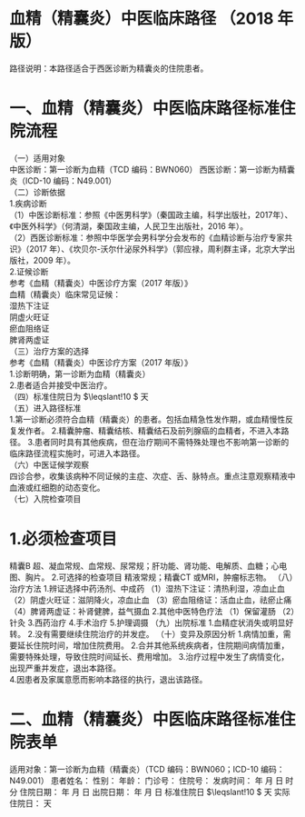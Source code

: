 # 血精（精囊炎）中医临床路径 （2018 年版）  
路径说明：本路径适合于西医诊断为精囊炎的住院患者。  
# 一、血精（精囊炎）中医临床路径标准住院流程  
（一）适用对象  
中医诊断：第一诊断为血精（TCD 编码：BWN060） 西医诊断：第一诊断为精囊炎（ICD-10 编码：N49.001）  
（二）诊断依据  
1.疾病诊断  
（1）中医诊断标准：参照《中医男科学》（秦国政主编，科学出版社，2017年）、《中医外科学》（何清湖，秦国政主编，人民卫生出版社，2016 年）。  
（2）西医诊断标准：参照中华医学会男科学分会发布的《血精诊断与治疗专家共识》（2017 年）、《坎贝尔-沃尔什泌尿外科学》（郭应禄，周利群主译，北京大学出版社，2009 年）。  
2.证候诊断  
参考《血精（精囊炎）中医诊疗方案（2017 年版）》  
血精（精囊炎）临床常见证候：  
湿热下注证  
阴虚火旺证  
瘀血阻络证  
脾肾两虚证  
（三）治疗方案的选择  
参考《血精（精囊炎）中医诊疗方案（2017 年版）》  
1.诊断明确，第一诊断为血精（精囊炎）  
2.患者适合并接受中医治疗。  
（四）标准住院日为 $\leqslant\!10 $ 天  
（五）进入路径标准  
1.第一诊断必须符合血精（精囊炎）的患者。包括血精急性发作期，或血精慢性反复发作者。 2.精囊肿瘤、精囊结核、精囊结石及前列腺癌的血精者，不进入本路径。 3.患者同时具有其他疾病，但在治疗期间不需特殊处理也不影响第一诊断的临床路径流程实施时，可进入本路径。  
（六）中医证候学观察  
四诊合参，收集该病种不同证候的主症、次症、舌、脉特点。重点注意观察精液中血液或红细胞的动态变化。  
（七）入院检查项目  
# 1.必须检查项目  
精囊B 超、凝血常规、血常规、尿常规；肝功能、肾功能、电解质、血糖；心电图、胸片。 2.可选择的检查项目 精液常规；精囊CT 或MRI，肿瘤标志物。 （八）治疗方法 1.辨证选择中药汤剂、中成药 （1）湿热下注证：清热利湿，凉血止血  （2）阴虚火旺证：滋阴降火，凉血止血 （3）瘀血阻络证：活血止血，祛瘀止痛 （4）脾肾两虚证：补肾健脾，益气摄血 2.其他中医特色疗法 （1）保留灌肠 （2）针灸 3.西药治疗  4.手术治疗  5.护理调摄 （九）出院标准 1.血精症状消失或明显好转。 2.没有需要继续住院治疗的并发症。 （十）变异及原因分析 1.病情加重，需要延长住院时间，增加住院费用。 2.合并其他系统疾病者，住院期间病情加重，需要特殊处理，导致住院时间延长、费用增加。 3.治疗过程中发生了病情变化，出现严重并发症，退出本路径。  
4.因患者及家属意愿而影响本路径的执行，退出该路径。  
# 二、血精（精囊炎）中医临床路径标准住院表单  
适用对象：第一诊断为血精（精囊炎）（TCD 编码：BWN060；ICD-10 编码：N49.001） 患者姓名：          性别：    年龄：    门诊号：         住院号：            发病时间：   年  月  日  时  分  住院日期：   年  月  日 出院日期：   年   月   日 标准住院日 $\leqslant\!10 $ 天                   实际住院日：       天  